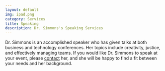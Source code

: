 ```yaml
---
layout: default
img: ipad.png
category: Services
title: Speaking
description: Dr. Simmons's Speaking Services
---
```

Dr. Simmons is an accomplished speaker who has given talks at both business and technology conferences. Her topics include creativity, justice, and effectively managing teams. If you would like Dr. Simmons to speak at your event, please [contact](https://aneikasimmons.com/#contact) her, and she will be happy to find a fit between your needs and her background.
